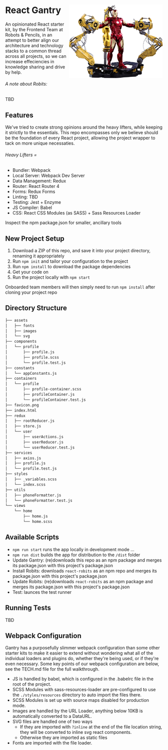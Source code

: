 <h1>
  React Gantry <img align="right" width="300" src="gantry.png"> 
</h1>
An opinionated React starter kit, by the Frontend Team at Robots & Pencils, in an attempt to better align our architecture and technology stacks to a common thread across all projects, so we can increase effeciencies in knowledge sharing and drive by help.

###### A note about Robits:
TBD

## Features

We've tried to create strong opinions around the heavy lifters, while keeping it strictly to the essentials. This repo encompasses only we believe should be the foundation of every React project, allowing the project wrapper to tack on more unique necessaties.

###### Heavy Lifters =
* Bundler: Webpack
* Local Server: Webpack Dev Server
* Data Management: Redux
* Router: React Router 4
* Forms: Redux Forms
* Linting: TBD
* Testing: Jest + Enzyme
* JS Compiler: Babel
* CSS: React CSS Modules (as SASS) + Sass Resources Loader

Inspect the npm package.json for smaller, ancillary tools

## New Project Setup 

1. Download a ZIP of this repo, and save it into your project directory, renaming it appropriately
2. Run `npm init` and tailor your configuration to the project
3. Run `npm install` to download the package dependencies
4. Get your code on
4. Run the project locally with `npm start`

Onboarded team members will then simply need to run `npm install` after cloning your project repo

## Directory Structure

```bash
├── assets
│   ├── fonts
│   ├── images
│   └── svg
├── components
│   └── profile
│       ├── profile.js
│       ├── profile.scss
│       └── profile.test.js
├── constants
│   └── appConstants.js
├── containers
│   └── profile
│       ├── profile-container.scss
│       ├── profileContainer.js
│       └── profileContainer.test.js
├── favicon.png
├── index.html
├── redux
│   ├── rootReducer.js
│   ├── store.js
│   └── user
│       ├── userActions.js
│       ├── userReducer.js
│       └── userReducer.test.js
├── services
│   ├── axios.js
│   ├── profile.js
│   └── profile.test.js
├── styles
│   ├── _variables.scss
│   └── index.scss
├── utils
│   ├── phoneFormatter.js
│   └── phoneFormatter.test.js
└── views
    └── home
        ├── home.js
        └── home.scss
```

## Available Scripts

* `npm run start` runs the app locally in development mode ...
* `npm run dist` builds the app for distribution to the `/dist` folder
* Update Gantry: (re)downloads this repo as an npm package and merges its package.json with this project's package.json
* Install Robits: downloads `react-robits` as an npm repo and merges its package.json with this project's package.json
* Update Robits: (re)downloads `react-robits` as an npm package and merges its package.json with this project's package.json
* Test: launces the test runner

## Running Tests

TBD

## Webpack Configuration

Gantry has a purposefully slimmer webpack configuration than some other starter kits to make it easier to extend without wondering what all of the individual loaders and plugins do, whether they're being used, or if they're even necessary. Some key points of our webpack configuration are below, see the TECH.md file for the full walkthrough.

* JS is handled by babel, which is configured in the .babelrc file in the root of the project.
* SCSS Modules with sass-resources-loader are pre-configured to use the `./styles/resources` directory to auto import the files there.
* SCSS Modules is set up with source maps disabled for production mode.
* Images are handled by the URL Loader, anything below 10KB is automatically converted to a DataURL.
* SVG files are handled one of two ways
  * If they are imported with `?inline` at the end of the file location string, they will be converted to inline svg react components.
  * Otherwise they are imported as static files
* Fonts are imported with the file loader.